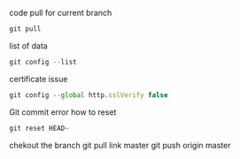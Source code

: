 code pull for current branch
```javascript
git pull   
```
list of data
```javascript
git config --list
```
certificate issue
```javascript
git config --global http.sslVerify false
```
Git commit error how to reset
```javascript
git reset HEAD~
```

chekout the branch
git pull link master
git push origin master

